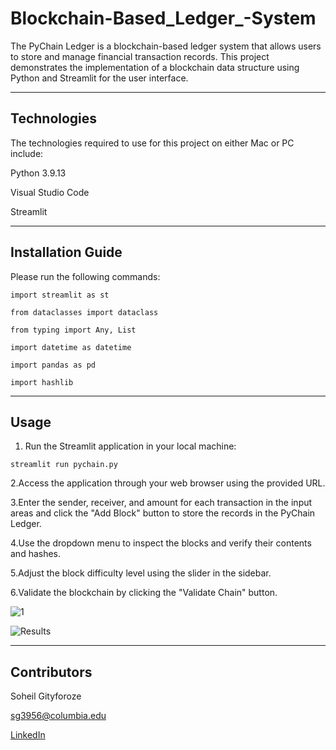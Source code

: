 # Blockchain-Based_Ledger_-System

The PyChain Ledger is a blockchain-based ledger system that allows users to store and manage financial transaction records. This project demonstrates the implementation of a blockchain data structure using Python and Streamlit for the user interface.


---

## Technologies

The technologies required to use for this project on either Mac or PC include:

Python 3.9.13

Visual Studio Code

Streamlit


---

## Installation Guide

Please run the following commands:

`import streamlit as st`

`from dataclasses import dataclass`

`from typing import Any, List`

`import datetime as datetime`

`import pandas as pd`

`import hashlib`

---

## Usage


1. Run the Streamlit application in your local machine:

`streamlit run pychain.py`

2.Access the application through your web browser using the provided URL.

3.Enter the sender, receiver, and amount for each transaction in the input areas and click the "Add Block" button to store the records in the PyChain Ledger.

4.Use the dropdown menu to inspect the blocks and verify their contents and hashes.

5.Adjust the block difficulty level using the slider in the sidebar.

6.Validate the blockchain by clicking the "Validate Chain" button.










 
 
![1]()





![Results]()


---

## Contributors

Soheil Gityforoze

sg3956@columbia.edu

[LinkedIn](https://www.linkedin.com/feed/)
